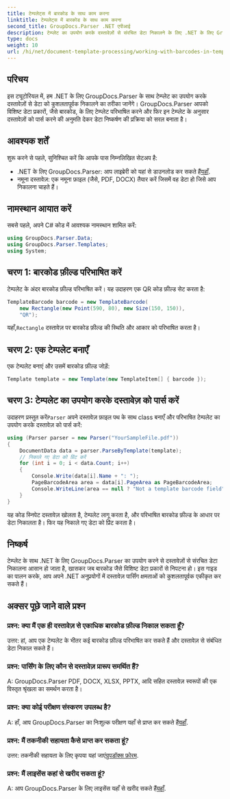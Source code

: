 ```yaml
---
title: टेम्पलेट्स में बारकोड के साथ काम करना
linktitle: टेम्पलेट्स में बारकोड के साथ काम करना
second_title: GroupDocs.Parser .NET एपीआई
description: टेम्प्लेट का उपयोग करके दस्तावेज़ों से संरचित डेटा निकालने के लिए .NET के लिए GroupDocs.Parser का उपयोग करना सीखें। बारकोड फ़ील्ड के साथ डेटा निष्कर्षण को सरल बनाएँ।
type: docs
weight: 10
url: /hi/net/document-template-processing/working-with-barcodes-in-templates/
---
```

## परिचय
इस ट्यूटोरियल में, हम .NET के लिए GroupDocs.Parser के साथ टेम्प्लेट का उपयोग करके दस्तावेज़ों से डेटा को कुशलतापूर्वक निकालने का तरीका जानेंगे। GroupDocs.Parser आपको विशिष्ट डेटा प्रकारों, जैसे बारकोड, के लिए टेम्प्लेट परिभाषित करने और फिर इन टेम्प्लेट के अनुसार दस्तावेज़ों को पार्स करने की अनुमति देकर डेटा निष्कर्षण की प्रक्रिया को सरल बनाता है।
## आवश्यक शर्तें
शुरू करने से पहले, सुनिश्चित करें कि आपके पास निम्नलिखित सेटअप है:
-  .NET के लिए GroupDocs.Parser: आप लाइब्रेरी को यहां से डाउनलोड कर सकते हैं[यहाँ](https://releases.groupdocs.com/parser/net/).
- नमूना दस्तावेज़: एक नमूना फ़ाइल (जैसे, PDF, DOCX) तैयार करें जिसमें वह डेटा हो जिसे आप निकालना चाहते हैं।

## नामस्थान आयात करें
सबसे पहले, अपने C# कोड में आवश्यक नामस्थान शामिल करें:
```csharp
using GroupDocs.Parser.Data;
using GroupDocs.Parser.Templates;
using System;
```
## चरण 1: बारकोड फ़ील्ड परिभाषित करें
टेम्पलेट के अंदर बारकोड फ़ील्ड परिभाषित करें। यह उदाहरण एक QR कोड फ़ील्ड सेट करता है:
```csharp
TemplateBarcode barcode = new TemplateBarcode(
    new Rectangle(new Point(590, 80), new Size(150, 150)),
    "QR");
```
 यहाँ,`Rectangle` दस्तावेज़ पर बारकोड फ़ील्ड की स्थिति और आकार को परिभाषित करता है।
## चरण 2: एक टेम्पलेट बनाएँ
एक टेम्पलेट बनाएं और उसमें बारकोड फ़ील्ड जोड़ें:
```csharp
Template template = new Template(new TemplateItem[] { barcode });
```
## चरण 3: टेम्पलेट का उपयोग करके दस्तावेज़ को पार्स करें
 उदाहरण प्रस्तुत करें`Parser` अपने दस्तावेज़ फ़ाइल पथ के साथ class बनाएँ और परिभाषित टेम्पलेट का उपयोग करके दस्तावेज़ को पार्स करें:
```csharp
using (Parser parser = new Parser("YourSampleFile.pdf"))
{
    DocumentData data = parser.ParseByTemplate(template);
    // निकाले गए डेटा को प्रिंट करें
    for (int i = 0; i < data.Count; i++)
    {
        Console.Write(data[i].Name + ": ");
        PageBarcodeArea area = data[i].PageArea as PageBarcodeArea;
        Console.WriteLine(area == null ? "Not a template barcode field" : area.Value);
    }
}
```
यह कोड स्निपेट दस्तावेज़ खोलता है, टेम्पलेट लागू करता है, और परिभाषित बारकोड फ़ील्ड के आधार पर डेटा निकालता है। फिर यह निकाले गए डेटा को प्रिंट करता है।

## निष्कर्ष
टेम्प्लेट के साथ .NET के लिए GroupDocs.Parser का उपयोग करने से दस्तावेज़ों से संरचित डेटा निकालना आसान हो जाता है, खासकर जब बारकोड जैसे विशिष्ट डेटा प्रकारों से निपटना हो। इस गाइड का पालन करके, आप अपने .NET अनुप्रयोगों में दस्तावेज़ पार्सिंग क्षमताओं को कुशलतापूर्वक एकीकृत कर सकते हैं।

## अक्सर पूछे जाने वाले प्रश्न
### प्रश्न: क्या मैं एक ही दस्तावेज़ से एकाधिक बारकोड फ़ील्ड निकाल सकता हूँ?
उत्तर: हां, आप एक टेम्पलेट के भीतर कई बारकोड फ़ील्ड परिभाषित कर सकते हैं और दस्तावेज़ से संबंधित डेटा निकाल सकते हैं।
### प्रश्न: पार्सिंग के लिए कौन से दस्तावेज़ प्रारूप समर्थित हैं?
A: GroupDocs.Parser PDF, DOCX, XLSX, PPTX, आदि सहित दस्तावेज़ स्वरूपों की एक विस्तृत श्रृंखला का समर्थन करता है।
### प्रश्न: क्या कोई परीक्षण संस्करण उपलब्ध है?
 A: हाँ, आप GroupDocs.Parser का निःशुल्क परीक्षण यहाँ से प्राप्त कर सकते हैं[यहाँ](https://releases.groupdocs.com/).
### प्रश्न: मैं तकनीकी सहायता कैसे प्राप्त कर सकता हूं?
 उत्तर: तकनीकी सहायता के लिए कृपया यहां जाएं[ग्रुपडॉक्स फ़ोरम](https://forum.groupdocs.com/c/parser/17).
### प्रश्न: मैं लाइसेंस कहां से खरीद सकता हूं?
 A: आप GroupDocs.Parser के लिए लाइसेंस यहाँ से खरीद सकते हैं[यहाँ](https://purchase.groupdocs.com/buy).